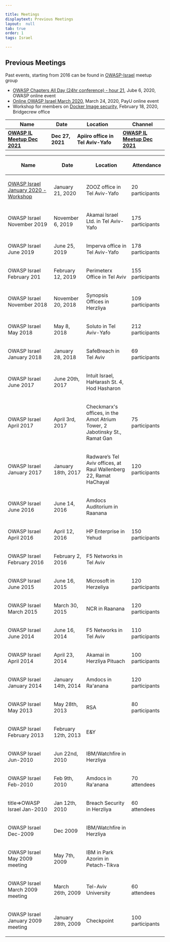 ```yaml
---

title: Meetings
displaytext: Previous Meetings
layout:  null
tab: true
order: 1
tags: Israel

---
```


## Previous Meetings

Past events, starting from 2016 can be found in <a href="https://www.meetup.com/OWASP-Israel/events/past/">OWASP-Israel</a> meetup group

* [OWASP Chapters All Day (24hr conference) - hour 21](https://www.youtube.com/watch?v=jZs89NORky4), Jube 6, 2020, OWASP online event
* [Online OWASP Israel March 2020](https://www.meetup.com/OWASP-Israel/events/269501314/), March 24, 2020, PayU online event
* Workshop for members on [Docker Image security](https://www.meetup.com/OWASP-Israel/events/268461033/), February 18, 2020, Bridgecrew office


| Name  | Date  | Location   | Channel |
|---------------- | ------------------------------ | ------------------------------------------- | -----------------------------|
| **[OWASP IL Meetup Dec 2021](https://www.meetup.com/OWASP-Israel/events/282521101/)** | **Dec 27, 2021**        | **Apiiro office in Tel Aviv-Yafo**  | **[OWASP IL Meetup Dec 2021](https://www.youtube.com/watch?v=-PvE682PII8&list=PLA4gj-PiNukdydWyr1_FxOo0ZlQYiBvQt)** |

<table>
  <col width="300">
  <col width="150">
  <col width="250">
  <col width="150">
<thead>
<tr class="header">
<th><p>Name</p></th>
<th><p>Date</p></th>
<th><p>Location</p></th>
<th><p>Attendance</p></th>
</tr>
</thead>
<tbody>
<tr class="even">
<td><p><a href="https://www.meetup.com/OWASP-Israel/events/267512448/">OWASP Israel January 2020 - Workshop</a></p></td>
<td><p>January 21, 2020</p></td>
<td><p>ZOOZ office in Tel Aviv-Yafo</p></td>
<td><p>20 participants</p></td>
</tr>
<tr class="odd">
<td><p>OWASP Israel November 2019</p></td>
<td><p>November 6, 2019</p></td>
<td><p>Akamai Israel Ltd. in Tel Aviv-Yafo</p></td>
<td><p>175 participants</p></td>
</tr>
<tr class="even">
<td><p>OWASP Israel June 2019</p></td>
<td><p>June 25, 2019</p></td>
<td><p>Imperva office in Tel Aviv-Yafo</p></td>
<td><p>178 participants</p></td>
</tr>
<tr class="odd">
<td><p>OWASP Israel February 201</p></td>
<td><p>February 12, 2019</p></td>
<td><p>Perimeterx Office in Tel Aviv</p></td>
<td><p>155 participants</p></td>
</tr>
<tr class="even">
<td><p>OWASP Israel November 2018</p></td>
<td><p>November 20, 2018</p></td>
<td><p>Synopsis Offices in Herzliya</p></td>
<td><p>109 participants</p></td>
</tr>
<tr class="odd">
<td><p>OWASP Israel May 2018</p></td>
<td><p>May 8, 2018</p></td>
<td><p>Soluto in Tel Aviv-Yafo</p></td>
<td><p>212 participants</p></td>
</tr>
<tr class="even">
<td><p>OWASP Israel January 2018</p></td>
<td><p>January 28, 2018</p></td>
<td><p>SafeBreach in Tel Aviv</p></td>
<td><p>69 participants</p></td>
</tr>
<tr class="odd">
<td><p>OWASP Israel June 2017</p></td>
<td><p>June 20th, 2017</p></td>
<td><p>Intuit Israel, HaHarash St. 4, Hod Hasharon</p></td>
<td></td>
</tr>
<tr class="even">
<td><p>OWASP Israel April 2017</p></td>
<td><p>April 3rd, 2017</p></td>
<td><p>Checkmarx's offices, in the Amot Atrium Tower, 2 Jabotinsky St., Ramat Gan</p></td>
<td><p>75 participants</p></td>
</tr>
<tr class="odd">
<td><p>OWASP Israel January 2017</p></td>
<td><p>January 18th, 2017</p></td>
<td><p>Radware’s Tel Aviv offices, at Raul Wallenberg 22, Ramat HaChayal</p></td>
<td><p>120 participants</p></td>
</tr>
<tr class="even">
<td><p>OWASP Israel June 2016</p></td>
<td><p>June 14, 2016</p></td>
<td><p>Amdocs Auditorium in Raanana</p></td>
<td></td>
</tr>
<tr class="odd">
<td><p>OWASP Israel April 2016</p></td>
<td><p>April 12, 2016</p></td>
<td><p>HP Enterprise in Yehud</p></td>
<td><p>150 participants</p></td>
</tr>
<tr class="even">
<td><p>OWASP Israel February 2016</p></td>
<td><p>February 2, 2016</p></td>
<td><p>F5 Networks in Tel Aviv</p></td>
<td></td>
</tr>
<tr class="odd">
<td><p>OWASP Israel June 2015</p></td>
<td><p>June 16, 2015</p></td>
<td><p>Microsoft in Herzeliya</p></td>
<td><p>120 participants</p></td>
</tr>
<tr class="even">
<td><p>OWASP Israel March 2015</p></td>
<td><p>March 30, 2015</p></td>
<td><p>NCR in Raanana</p></td>
<td><p>120 participants</p></td>
</tr>
<tr class="odd">
<td><p>OWASP Israel June 2014</p></td>
<td><p>June 16, 2014</p></td>
<td><p>F5 Networks in Tel Aviv</p></td>
<td><p>110 participants</p></td>
</tr>
<tr class="even">
<td><p>OWASP Israel April 2014</p></td>
<td><p>April 23, 2014</p></td>
<td><p>Akamai in Herzliya Pituach</p></td>
<td><p>100 participants</p></td>
</tr>
<tr class="odd">
<td><p>OWASP Israel January 2014</p></td>
<td><p>January 14th, 2014</p></td>
<td><p>Amdocs in Ra'anana</p></td>
<td><p>120 participants</p></td>
</tr>
<tr class="even">
<td><p>OWASP Israel May 2013</p></td>
<td><p>May 28th, 2013</p></td>
<td><p>RSA</p></td>
<td><p>80 participants</p></td>
</tr>
<tr class="odd">
<td><p>OWASP Israel February 2013</p></td>
<td><p>February 12th, 2013</p></td>
<td><p>E&amp;Y</p></td>
<td></td>
</tr>
<tr class="odd">
<td><p>OWASP Israel Jun-2010</p></td>
<td><p>Jun 22nd, 2010</p></td>
<td><p>IBM/Watchfire in Herzliya</p></td>
<td></td>
</tr>
<tr class="even">
<td><p>OWASP Israel Feb-2010</p></td>
<td><p>Feb 9th, 2010</p></td>
<td><p>Amdocs in Ra'anana</p></td>
<td><p>70 attendees</p></td>
</tr>
<tr class="odd">
<td><p>title=>OWASP Israel Jan-2010</p></td>
<td><p>Jan 12th, 2010</p></td>
<td><p>Breach Security in Herzliya</p></td>
<td><p>60 attendees</p></td>
</tr>
<tr class="even">
<td><p>OWASP Israel Dec-2009</p></td>
<td><p>Dec 2009</p></td>
<td><p>IBM/Watchfire in Herzliya</p></td>
<td></td>
</tr>
<tr class="odd">
<td><p>OWASP Israel May 2009 meeting</p></td>
<td><p>May 7th, 2009</p></td>
<td><p>IBM in Park Azorim in Petach-Tikva</p></td>
<td></td>
</tr>
<tr class="odd">
<td><p>OWASP Israel March 2009 meeting</p></td>
<td><p>March 26th, 2009</p></td>
<td><p>Tel-Aviv University</p></td>
<td><p>60 attendees</p></td>
</tr>
<tr class="odd">
<td><p>OWASP Israel January 2009 meeting</p></td>
<td><p>January 28th, 2009</p></td>
<td><p>Checkpoint</p></td>
<td><p>100 participants</p></td>
</tr>
</tbody>
</table>

<headertabs></headertabs>